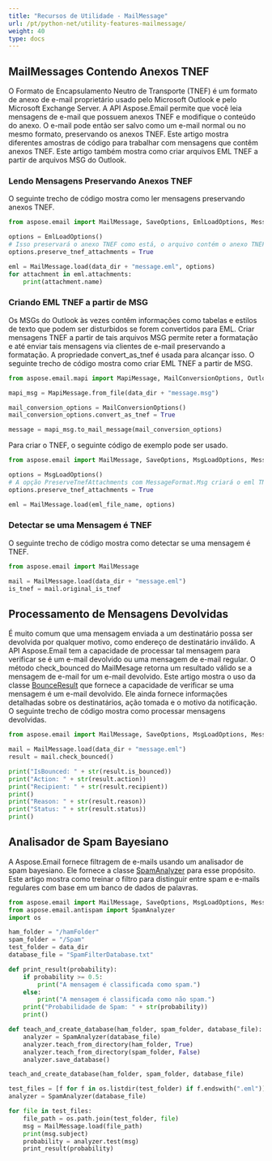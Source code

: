 ```yaml
---
title: "Recursos de Utilidade - MailMessage"
url: /pt/python-net/utility-features-mailmessage/
weight: 40
type: docs
---
```


## **MailMessages Contendo Anexos TNEF**
O Formato de Encapsulamento Neutro de Transporte (TNEF) é um formato de anexo de e-mail proprietário usado pelo Microsoft Outlook e pelo Microsoft Exchange Server. A API Aspose.Email permite que você leia mensagens de e-mail que possuem anexos TNEF e modifique o conteúdo do anexo. O e-mail pode então ser salvo como um e-mail normal ou no mesmo formato, preservando os anexos TNEF. Este artigo mostra diferentes amostras de código para trabalhar com mensagens que contêm anexos TNEF. Este artigo também mostra como criar arquivos EML TNEF a partir de arquivos MSG do Outlook.
### **Lendo Mensagens Preservando Anexos TNEF**
O seguinte trecho de código mostra como ler mensagens preservando anexos TNEF.

```py
from aspose.email import MailMessage, SaveOptions, EmlLoadOptions, MessageFormat, FileCompatibilityMode

options = EmlLoadOptions()
# Isso preservará o anexo TNEF como está, o arquivo contém o anexo TNEF
options.preserve_tnef_attachments = True

eml = MailMessage.load(data_dir + "message.eml", options)
for attachment in eml.attachments:
    print(attachment.name)
```

### **Criando EML TNEF a partir de MSG**
Os MSGs do Outlook às vezes contêm informações como tabelas e estilos de texto que podem ser disturbidos se forem convertidos para EML. Criar mensagens TNEF a partir de tais arquivos MSG permite reter a formatação e até enviar tais mensagens via clientes de e-mail preservando a formatação. A propriedade convert_as_tnef é usada para alcançar isso. O seguinte trecho de código mostra como criar EML TNEF a partir de MSG.

```py
from aspose.email.mapi import MapiMessage, MailConversionOptions, OutlookMessageFormat

mapi_msg = MapiMessage.from_file(data_dir + "message.msg")

mail_conversion_options = MailConversionOptions()
mail_conversion_options.convert_as_tnef = True

message = mapi_msg.to_mail_message(mail_conversion_options)
```

Para criar o TNEF, o seguinte código de exemplo pode ser usado.

```py
from aspose.email import MailMessage, SaveOptions, MsgLoadOptions, MessageFormat, FileCompatibilityMode

options = MsgLoadOptions()
# A opção PreserveTnefAttachments com MessageFormat.Msg criará o eml TNEF.
options.preserve_tnef_attachments = True

eml = MailMessage.load(eml_file_name, options)
```
### **Detectar se uma Mensagem é TNEF**
O seguinte trecho de código mostra como detectar se uma mensagem é TNEF.

```py
from aspose.email import MailMessage

mail = MailMessage.load(data_dir + "message.eml")
is_tnef = mail.original_is_tnef
```
## **Processamento de Mensagens Devolvidas**
É muito comum que uma mensagem enviada a um destinatário possa ser devolvida por qualquer motivo, como endereço de destinatário inválido. A API Aspose.Email tem a capacidade de processar tal mensagem para verificar se é um e-mail devolvido ou uma mensagem de e-mail regular. O método check_bounced do MailMesage retorna um resultado válido se a mensagem de e-mail for um e-mail devolvido. Este artigo mostra o uso da classe [BounceResult](https://reference.aspose.com/email/python-net/aspose.email.bounce/bounceresult/) que fornece a capacidade de verificar se uma mensagem é um e-mail devolvido. Ele ainda fornece informações detalhadas sobre os destinatários, ação tomada e o motivo da notificação. O seguinte trecho de código mostra como processar mensagens devolvidas.

```py
from aspose.email import MailMessage, SaveOptions, MsgLoadOptions, MessageFormat, FileCompatibilityMode

mail = MailMessage.load(data_dir + "message.eml")
result = mail.check_bounced()

print("IsBounced: " + str(result.is_bounced))
print("Action: " + str(result.action))
print("Recipient: " + str(result.recipient))
print()
print("Reason: " + str(result.reason))
print("Status: " + str(result.status))
print()
```
## **Analisador de Spam Bayesiano**
A Aspose.Email fornece filtragem de e-mails usando um analisador de spam bayesiano. Ele fornece a classe [SpamAnalyzer](http://www.aspose.com/api/net/email/aspose.email.antispam/spamanalyzer) para esse propósito. Este artigo mostra como treinar o filtro para distinguir entre spam e e-mails regulares com base em um banco de dados de palavras.

```py
from aspose.email import MailMessage, SaveOptions, MsgLoadOptions, MessageFormat, FileCompatibilityMode
from aspose.email.antispam import SpamAnalyzer
import os

ham_folder = "/hamFolder"
spam_folder = "/Spam"
test_folder = data_dir
database_file = "SpamFilterDatabase.txt"

def print_result(probability):
    if probability >= 0.5:
        print("A mensagem é classificada como spam.")
    else:
        print("A mensagem é classificada como não spam.")
    print("Probabilidade de Spam: " + str(probability))
    print()

def teach_and_create_database(ham_folder, spam_folder, database_file):
    analyzer = SpamAnalyzer(database_file)
    analyzer.teach_from_directory(ham_folder, True)
    analyzer.teach_from_directory(spam_folder, False)
    analyzer.save_database()

teach_and_create_database(ham_folder, spam_folder, database_file)

test_files = [f for f in os.listdir(test_folder) if f.endswith(".eml")]
analyzer = SpamAnalyzer(database_file)

for file in test_files:
    file_path = os.path.join(test_folder, file)
    msg = MailMessage.load(file_path)
    print(msg.subject)
    probability = analyzer.test(msg)
    print_result(probability)
```